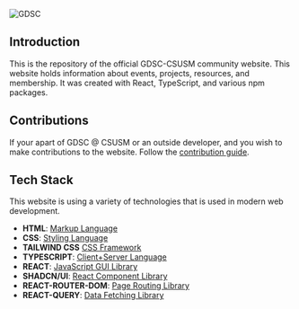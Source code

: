 ![GDSC](https://github.com/user-attachments/assets/459131a5-ae68-44fa-ba25-18a7e11622bf)

## Introduction

This is the repository of the official GDSC-CSUSM community website. This website holds information about events, projects, resources, and membership. It was created with React, TypeScript, and various npm packages.

## Contributions

If your apart of GDSC @ CSUSM or an outside developer, and you wish to make contributions to the website. Follow the [contribution guide](/making-contributions.md).

## Tech Stack

This website is using a variety of technologies that is used in modern web development.

- **HTML**: [Markup Language](https://www.w3schools.com/html/)
- **CSS**: [Styling Language](https://www.w3schools.com/css/)
- **TAILWIND CSS** [CSS Framework](https://tailwindcss.com/)
- **TYPESCRIPT**: [Client+Server Language](https://www.typescriptlang.org/)
- **REACT**: [JavaScript GUI Library](https://react.dev/)
- **SHADCN/UI**: [React Component Library](https://ui.shadcn.com/)
- **REACT-ROUTER-DOM**: [Page Routing Library]()
- **REACT-QUERY**: [Data Fetching Library](https://tanstack.com/query/latest/docs/framework/react/overview)

